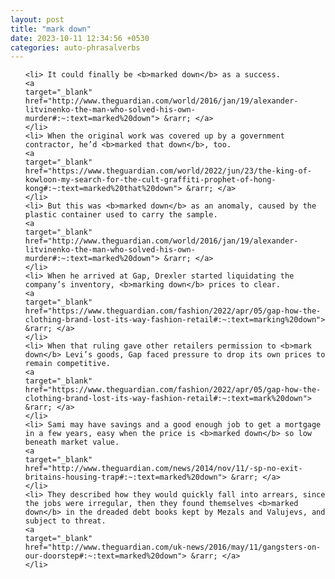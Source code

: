 ```yaml
---
layout: post
title: "mark down"
date: 2023-10-11 12:34:56 +0530
categories: auto-phrasalverbs
---
```

<ol>

    <li> It could finally be <b>marked down</b> as a success.
    <a 
    target="_blank" 
    href="http://www.theguardian.com/world/2016/jan/19/alexander-litvinenko-the-man-who-solved-his-own-murder#:~:text=marked%20down"> &rarr; </a>
    </li>
    <li> When the original work was covered up by a government contractor, he’d <b>marked that down</b>, too.
    <a 
    target="_blank" 
    href="https://www.theguardian.com/world/2022/jun/23/the-king-of-kowloon-my-search-for-the-cult-graffiti-prophet-of-hong-kong#:~:text=marked%20that%20down"> &rarr; </a>
    </li>
    <li> But this was <b>marked down</b> as an anomaly, caused by the plastic container used to carry the sample.
    <a 
    target="_blank" 
    href="http://www.theguardian.com/world/2016/jan/19/alexander-litvinenko-the-man-who-solved-his-own-murder#:~:text=marked%20down"> &rarr; </a>
    </li>
    <li> When he arrived at Gap, Drexler started liquidating the company’s inventory, <b>marking down</b> prices to clear.
    <a 
    target="_blank" 
    href="https://www.theguardian.com/fashion/2022/apr/05/gap-how-the-clothing-brand-lost-its-way-fashion-retail#:~:text=marking%20down"> &rarr; </a>
    </li>
    <li> When that ruling gave other retailers permission to <b>mark down</b> Levi’s goods, Gap faced pressure to drop its own prices to remain competitive.
    <a 
    target="_blank" 
    href="https://www.theguardian.com/fashion/2022/apr/05/gap-how-the-clothing-brand-lost-its-way-fashion-retail#:~:text=mark%20down"> &rarr; </a>
    </li>
    <li> Sami may have savings and a good enough job to get a mortgage in a few years, easy when the price is <b>marked down</b> so low beneath market value.
    <a 
    target="_blank" 
    href="http://www.theguardian.com/news/2014/nov/11/-sp-no-exit-britains-housing-trap#:~:text=marked%20down"> &rarr; </a>
    </li>
    <li> They described how they would quickly fall into arrears, since the jobs were irregular, then they found themselves <b>marked down</b> in the dreaded debt books kept by Mezals and Valujevs, and subject to threat.
    <a 
    target="_blank" 
    href="http://www.theguardian.com/uk-news/2016/may/11/gangsters-on-our-doorstep#:~:text=marked%20down"> &rarr; </a>
    </li>